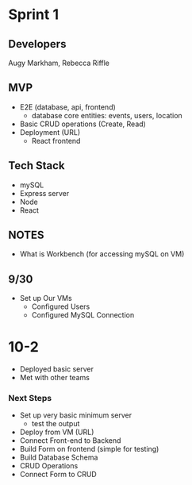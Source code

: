 # Sprint 1
## Developers
Augy Markham, Rebecca Riffle
## MVP
- E2E (database, api, frontend)
    - database core entities: events, users, location
- Basic CRUD operations (Create, Read)
- Deployment (URL)
    - React frontend
## Tech Stack
- mySQL
- Express server
- Node
- React

## NOTES
- What is Workbench (for accessing mySQL on VM)

## 9/30
- Set up Our VMs
    - Configured Users
    - Configured MySQL Connection

# 10-2
- Deployed basic server
- Met with other teams

### Next Steps
- Set up very basic minimum server
    - test the output
- Deploy from VM (URL)
- Connect Front-end to Backend 
- Build Form on frontend (simple for testing)
- Build Database Schema
- CRUD Operations
- Connect Form to CRUD